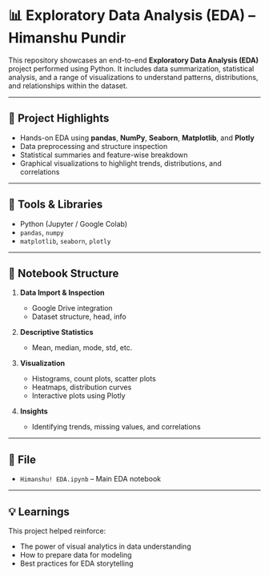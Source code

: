 # 📊 Exploratory Data Analysis (EDA) – Himanshu Pundir

This repository showcases an end-to-end **Exploratory Data Analysis (EDA)** project performed using Python. It includes data summarization, statistical analysis, and a range of visualizations to understand patterns, distributions, and relationships within the dataset.

---

## 📌 Project Highlights

- Hands-on EDA using **pandas**, **NumPy**, **Seaborn**, **Matplotlib**, and **Plotly**
- Data preprocessing and structure inspection
- Statistical summaries and feature-wise breakdown
- Graphical visualizations to highlight trends, distributions, and correlations

---

## 🧰 Tools & Libraries

- Python (Jupyter / Google Colab)
- `pandas`, `numpy`
- `matplotlib`, `seaborn`, `plotly`

---

## 📁 Notebook Structure

1. **Data Import & Inspection**
   - Google Drive integration
   - Dataset structure, head, info

2. **Descriptive Statistics**
   - Mean, median, mode, std, etc.

3. **Visualization**
   - Histograms, count plots, scatter plots
   - Heatmaps, distribution curves
   - Interactive plots using Plotly

4. **Insights**
   - Identifying trends, missing values, and correlations

---

## 📂 File

- `Himanshu! EDA.ipynb` – Main EDA notebook

---

## 💡 Learnings

This project helped reinforce:
- The power of visual analytics in data understanding
- How to prepare data for modeling
- Best practices for EDA storytelling
